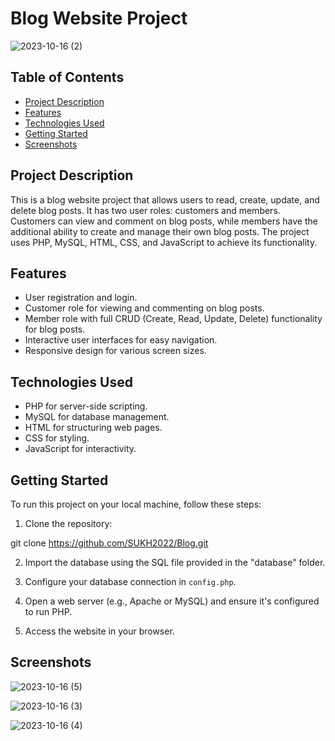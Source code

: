 # Blog Website Project

![2023-10-16 (2)](https://github.com/SUKH2022/Blog/assets/119287107/1b23a742-88c8-4387-9a2a-2981b870d57d)


## Table of Contents

- [Project Description](#project-description)
- [Features](#features)
- [Technologies Used](#technologies-used)
- [Getting Started](#getting-started)
- [Screenshots](#screenshots)

## Project Description

This is a blog website project that allows users to read, create, update, and delete blog posts. It has two user roles: customers and members. Customers can view and comment on blog posts, while members have the additional ability to create and manage their own blog posts. The project uses PHP, MySQL, HTML, CSS, and JavaScript to achieve its functionality.

## Features

- User registration and login.
- Customer role for viewing and commenting on blog posts.
- Member role with full CRUD (Create, Read, Update, Delete) functionality for blog posts.
- Interactive user interfaces for easy navigation.
- Responsive design for various screen sizes.

## Technologies Used

- PHP for server-side scripting.
- MySQL for database management.
- HTML for structuring web pages.
- CSS for styling.
- JavaScript for interactivity.

## Getting Started

To run this project on your local machine, follow these steps:

1. Clone the repository:

git clone https://github.com/SUKH2022/Blog.git

2. Import the database using the SQL file provided in the "database" folder.

3. Configure your database connection in `config.php`.

4. Open a web server (e.g., Apache or MySQL) and ensure it's configured to run PHP.

5. Access the website in your browser.

## Screenshots

![2023-10-16 (5)](https://github.com/SUKH2022/Blog/assets/119287107/e6840b3c-e3ac-40dc-ab56-f9e50d020dad)

![2023-10-16 (3)](https://github.com/SUKH2022/Blog/assets/119287107/20fac766-9785-445b-b908-24ff1a897131)

![2023-10-16 (4)](https://github.com/SUKH2022/Blog/assets/119287107/e526d38d-dc85-4964-a98c-f20143d4b10a)

